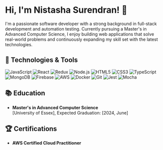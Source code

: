# Hi, I'm Nistasha Surendran! 👋


I'm a passionate software developer with a strong background in full-stack development and automation testing. Currently pursuing a Master's in Advanced Computer Science, I enjoy building web applications that solve real-world problems and continuously expanding my skill set with the latest technologies.

## 🔧 Technologies & Tools

![JavaScript](https://img.shields.io/badge/-JavaScript-333333?style=flat&logo=javascript)
![React](https://img.shields.io/badge/-React-333333?style=flat&logo=react)
![Redux](https://img.shields.io/badge/-Redux-333333?style=flat&logo=redux)
![Node.js](https://img.shields.io/badge/-Node.js-333333?style=flat&logo=node.js)
![HTML5](https://img.shields.io/badge/-HTML5-333333?style=flat&logo=html5)
![CSS3](https://img.shields.io/badge/-CSS3-333333?style=flat&logo=css3)
![TypeScript](https://img.shields.io/badge/-TypeScript-333333?style=flat&logo=typescript)
![MongoDB](https://img.shields.io/badge/-MongoDB-333333?style=flat&logo=mongodb)
![Firebase](https://img.shields.io/badge/-Firebase-333333?style=flat&logo=firebase)
![AWS](https://img.shields.io/badge/-AWS-333333?style=flat&logo=amazon-aws)
![Docker](https://img.shields.io/badge/-Docker-333333?style=flat&logo=docker)
![Git](https://img.shields.io/badge/-Git-333333?style=flat&logo=git)
![Jest](https://img.shields.io/badge/-Jest-333333?style=flat&logo=jest)
![Mocha](https://img.shields.io/badge/-Mocha-333333?style=flat&logo=mocha)

## 📚 Education

- **Master's in Advanced Computer Science**  
  [University of Essex], Expected Graduation: [2024, June]


## 🏆 Certifications

- **AWS Certified Cloud Practitioner**

